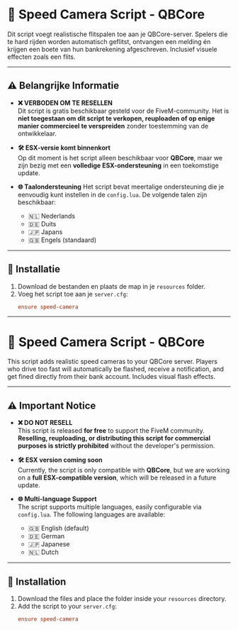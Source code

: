 # 🚨 Speed Camera Script - QBCore

Dit script voegt realistische flitspalen toe aan je QBCore-server. Spelers die te hard rijden worden automatisch geflitst, ontvangen een melding én krijgen een boete van hun bankrekening afgeschreven. Inclusief visuele effecten zoals een flits.

---

## ⚠️ Belangrijke Informatie

- **❌ VERBODEN OM TE RESELLEN**  
  Dit script is gratis beschikbaar gesteld voor de FiveM-community. Het is **niet toegestaan om dit script te verkopen, reuploaden of op enige manier commercieel te verspreiden** zonder toestemming van de ontwikkelaar.

- **🛠 ESX-versie komt binnenkort**  
  Op dit moment is het script alleen beschikbaar voor **QBCore**, maar we zijn bezig met een **volledige ESX-ondersteuning** in een toekomstige update.

- **🌐 Taalondersteuning**
  Het script bevat meertalige ondersteuning die je eenvoudig kunt instellen in de `config.lua`. De volgende talen zijn beschikbaar:
  - 🇳🇱 Nederlands
  - 🇩🇪 Duits
  - 🇯🇵 Japans
  - 🇬🇧 Engels (standaard)

---

## 🔧 Installatie

1. Download de bestanden en plaats de map in je `resources` folder.
2. Voeg het script toe aan je `server.cfg`:
   ```cfg
   ensure speed-camera
----------------------------------------------------------------------------------------------------
# 🚨 Speed Camera Script - QBCore

This script adds realistic speed cameras to your QBCore server. Players who drive too fast will automatically be flashed, receive a notification, and get fined directly from their bank account. Includes visual flash effects.

---

## ⚠️ Important Notice

- **❌ DO NOT RESELL**  
  This script is released **for free** to support the FiveM community. **Reselling, reuploading, or distributing this script for commercial purposes is strictly prohibited** without the developer's permission.

- **🛠 ESX version coming soon**  
  Currently, the script is only compatible with **QBCore**, but we are working on a **full ESX-compatible version**, which will be released in a future update.

- **🌐 Multi-language Support**  
  The script supports multiple languages, easily configurable via `config.lua`. The following languages are available:
  - 🇬🇧 English (default)
  - 🇩🇪 German
  - 🇯🇵 Japanese
  - 🇳🇱 Dutch

---

## 🔧 Installation

1. Download the files and place the folder inside your `resources` directory.
2. Add the script to your `server.cfg`:
   ```cfg
   ensure speed-camera
